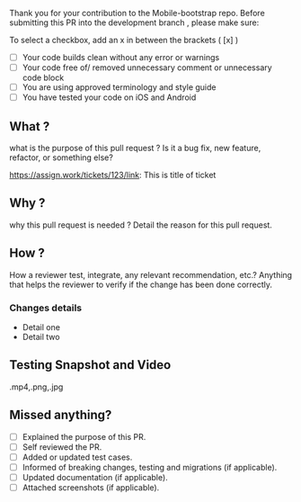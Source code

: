 Thank you for your contribution to the Mobile-bootstrap repo.
Before submitting this PR into the development branch , please make sure:

To select a checkbox, add an x in between the brackets ( [x] )

- [ ] Your code builds clean without any error or warnings
- [ ] Your code free of/ removed unnecessary comment or unnecessary code block
- [ ] You are using approved terminology and style guide
- [ ] You have tested your code on iOS and Android

## What ?

what is the purpose of this pull request ?
Is it a bug fix, new feature, refactor, or something else?

https://assign.work/tickets/123/link: This is title of ticket

## Why ?

why this pull request is needed ?
Detail the reason for this pull request.

## How ?

How a reviewer test, integrate, any relevant recommendation, etc.?
Anything that helps the reviewer to verify if the change has been done correctly.

### Changes details

- Detail one
- Detail two

## Testing Snapshot and Video

.mp4,.png,.jpg

## Missed anything?

- [ ] Explained the purpose of this PR.
- [ ] Self reviewed the PR.
- [ ] Added or updated test cases.
- [ ] Informed of breaking changes, testing and migrations (if applicable).
- [ ] Updated documentation (if applicable).
- [ ] Attached screenshots (if applicable).
